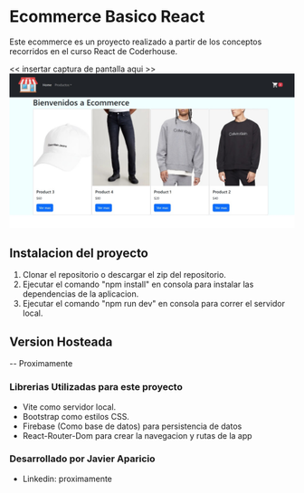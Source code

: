 # Ecommerce Basico React

Este ecommerce es un proyecto realizado a partir de los conceptos recorridos en el curso React de Coderhouse.

<< insertar captura de pantalla aqui >>
![image](/public/img/app.jpg)

## Instalacion del proyecto

1. Clonar el repositorio o descargar el zip del repositorio.
2. Ejecutar el comando "npm install" en consola para instalar las dependencias de la aplicacion.
3. Ejecutar el comando "npm run dev" en consola para correr el servidor local.

## Version Hosteada

-- Proximamente

### Librerias Utilizadas para este proyecto

- Vite como servidor local.
- Bootstrap como estilos CSS.
- Firebase (Como base de datos) para persistencia de datos
- React-Router-Dom para crear la navegacion y rutas de la app

### Desarrollado por Javier Aparicio

- Linkedin: proximamente